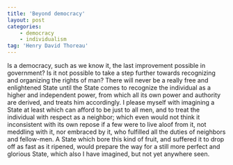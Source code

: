 ```yaml
---
title: 'Beyond democracy'
layout: post
categories:
    - democracy
    - individualism
tag: 'Henry David Thoreau'
---
```


Is a democracy, such as we know it, the last improvement possible in government? Is it not possible to take a step further towards recognizing and organizing the rights of man? There will never be a really free and enlightened State until the State comes to recognize the individual as a higher and independent power, from which all its own power and authority are derived, and treats him accordingly. I please myself with imagining a State at least which can afford to be just to all men, and to treat the individual with respect as a neighbor; which even would not think it inconsistent with its own repose if a few were to live aloof from it, not meddling with it, nor embraced by it, who fulfilled all the duties of neighbors and fellow-men. A State which bore this kind of fruit, and suffered it to drop off as fast as it ripened, would prepare the way for a still more perfect and glorious State, which also I have imagined, but not yet anywhere seen.